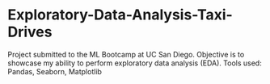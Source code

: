 # Exploratory-Data-Analysis-Taxi-Drives
Project submitted to the ML Bootcamp at UC San Diego. Objective is to showcase my ability to perform exploratory data analysis (EDA).
Tools used: Pandas, Seaborn, Matplotlib
